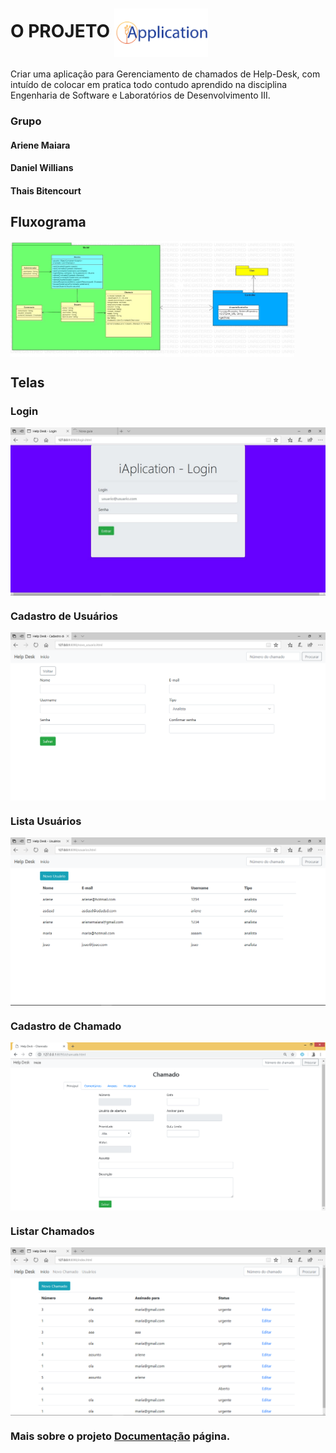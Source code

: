 ﻿# O PROJETO <img align="center" src="Imagem/Logo.png" alt="Imagem" width="150" heigth="300"/>


Criar uma aplicação para Gerenciamento de chamados de Help-Desk, com intuído de colocar em pratica todo contudo aprendido na disciplina Engenharia de Software e Laboratórios de Desenvolvimento III.

### Grupo
#### Ariene Maiara
#### Daniel Willians
#### Thais Bitencourt

## Fluxograma

<img align="center" src="Imagem/UML.jpg" alt="Imagem" width="90%"/>

## Telas
### Login
<img align="center" src="Imagem/Login.jpg" alt="Imagem"/>

### Cadastro de Usuários
<img align="center" src="Imagem/Cadastro_Usuario.PNG" alt="Imagem"/>

### Lista Usuários
<img align="center" src="Imagem/Listar_Usuario.PNG" alt="Imagem"/>

### Cadastro de Chamado
<img align="center" src="Imagem/Cadastro_Chamado.PNG" alt="Imagem"/>

### Listar Chamados
<img align="center" src="Imagem/Listar_Chamado.PNG" alt="Imagem"/>

### Mais sobre o projeto  [Documentação](Documentação.md) página.
